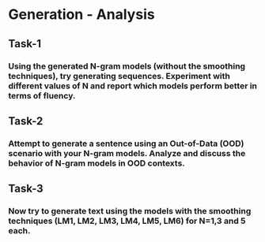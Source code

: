 # Generation - Analysis

## Task-1

### Using the generated N-gram models (without the smoothing techniques), try generating sequences. Experiment with different values of N and report which models perform better in terms of fluency.

## Task-2

### Attempt to generate a sentence using an Out-of-Data (OOD) scenario with your N-gram models. Analyze and discuss the behavior of N-gram models in OOD contexts.

## Task-3

### Now try to generate text using the models with the smoothing techniques (LM1, LM2, LM3, LM4, LM5, LM6) for N=1,3 and 5 each.


